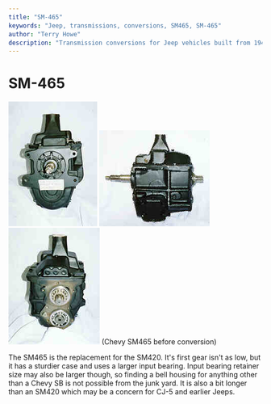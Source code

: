 ```yaml
---
title: "SM-465"
keywords: "Jeep, transmissions, conversions, SM465, SM-465"
author: "Terry Howe"
description: "Transmission conversions for Jeep vehicles built from 1941 until the present including military, CJ, YJ, TJ, and other models."
---
```

# SM-465

![Chevy SM465 front](../../img/transmission/upgrades/sm465f.jpg) ![Chevy SM465 side](../../img/transmission/upgrades/sm465s.jpg) ![Chevy SM465 back](../../img/transmission/upgrades/sm465b.jpg)
(Chevy SM465 before conversion)

The SM465 is the replacement for the SM420. It's first gear isn't as low, but it has a sturdier case and uses a larger input bearing. Input bearing retainer size may also be larger though, so finding a bell housing for anything other than a Chevy SB is not possible from the junk yard. It is also a bit longer than an SM420 which may be a concern for CJ-5 and earlier Jeeps.